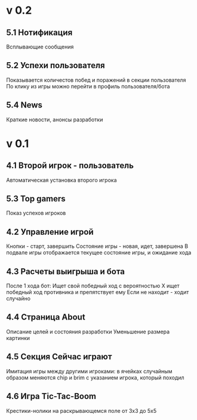 # v 0.2

## 5.1 Нотификация
Всплывающие сообщения

## 5.2 Успехи пользователя
Показывается количестов побед и поражений в секции пользователя
По клику из игры можно перейти в профиль пользователя/бота

## 5.4 News
Краткие новости, анонсы разработки

# v 0.1

## 4.1 Второй игрок - пользователь
Автоматическая установка второго игрока

## 5.3 Top gamers
Показ успехов игроков

## 4.2 Управление игрой
Кнопки - старт, завершить
Состояние игры - новая, идет, завершена
В подвале игры отображается текущее состояние игры, и ожидание хода

## 4.3 Расчеты выигрыша и бота
После 1 хода бот:
  Ищет свой победный ход
  с вероятностью X ищет победный ход противника и препятствует ему
  Если не находит - ходит случайно

## 4.4 Страница About
Описание целей и состояния разработки
Уменьшение размера картинки

## 4.5 Секция Сейчас играют
Имитация игры между другими игроками:
в ячейках случайным образом меняются chip и brim с указанием игрока, который походил

## 4.6 Игра Tic-Tac-Boom
Крестики-нолики на раскрывающемся поле от 3х3 до 5х5
